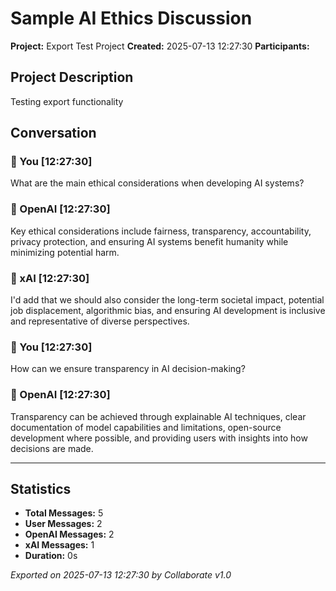 # Sample AI Ethics Discussion

**Project:** Export Test Project
**Created:** 2025-07-13 12:27:30
**Participants:** 

## Project Description
Testing export functionality

## Conversation

### 👤 You [12:27:30]

What are the main ethical considerations when developing AI systems?

### 🤖 OpenAI [12:27:30]

Key ethical considerations include fairness, transparency, accountability, privacy protection, and ensuring AI systems benefit humanity while minimizing potential harm.

### 🤖 xAI [12:27:30]

I'd add that we should also consider the long-term societal impact, potential job displacement, algorithmic bias, and ensuring AI development is inclusive and representative of diverse perspectives.

### 👤 You [12:27:30]

How can we ensure transparency in AI decision-making?

### 🤖 OpenAI [12:27:30]

Transparency can be achieved through explainable AI techniques, clear documentation of model capabilities and limitations, open-source development where possible, and providing users with insights into how decisions are made.

---
## Statistics

- **Total Messages:** 5
- **User Messages:** 2
- **OpenAI Messages:** 2
- **xAI Messages:** 1
- **Duration:** 0s

*Exported on 2025-07-13 12:27:30 by Collaborate v1.0*